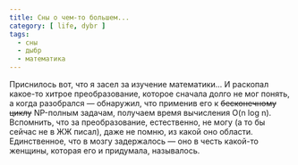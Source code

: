 ```yaml
---
title: Сны о чем-то большем...
category: [ life, dybr ]
tags:
  - сны
  - дыбр
  - математика
---
```

Приснилось вот, что я засел за изучение математики... И раскопал какое-то хитрое преобразование,
которое сначала долго не мог понять, а когда разобрался — обнаружил, что применив его к ~~бесконечному циклу~~
NP-полным задачам, получаем время вычисления O(n log n). Вспомнить, что за преобразование, естественно,
не могу (а то бы сейчас не в ЖЖ писал), даже не помню, из какой оно области. Единственное, что в мозгу
задержалось — оно в честь какой-то женщины, которая его и придумала, называлось.
